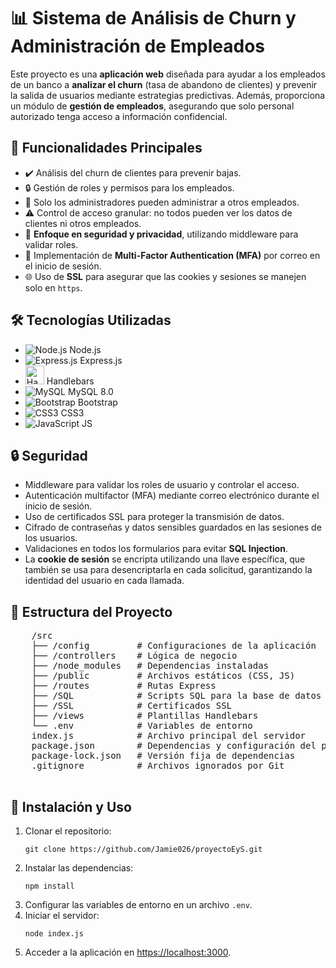 <body>
  <div class="container">
    <h1>📊 Sistema de Análisis de Churn y Administración de Empleados</h1>
    <p>
      Este proyecto es una <strong>aplicación web</strong> diseñada para ayudar a los empleados de un banco a 
      <strong>analizar el churn</strong> (tasa de abandono de clientes) y prevenir la salida de usuarios mediante 
      estrategias predictivas. Además, proporciona un módulo de <strong>gestión de empleados</strong>, asegurando que 
      solo personal autorizado tenga acceso a información confidencial.
    </p>
    <h2>🚀 Funcionalidades Principales</h2>
    <ul>
      <li>✔️ Análisis del churn de clientes para prevenir bajas.</li>
      <li>🔒 Gestión de roles y permisos para los empleados.</li>
      <li>👥 Solo los administradores pueden administrar a otros empleados.</li>
      <li>⚠️ Control de acceso granular: no todos pueden ver los datos de clientes ni otros empleados.</li>
      <li>🔐 <strong>Enfoque en seguridad y privacidad</strong>, utilizando middleware para validar roles.</li>
      <li>📧 Implementación de <strong>Multi-Factor Authentication (MFA)</strong> por correo en el inicio de sesión.</li>
      <li>🌐 Uso de <strong>SSL</strong> para asegurar que las cookies y sesiones se manejen solo en <code>https</code>.</li>
    </ul>
    <h2>🛠️ Tecnologías Utilizadas</h2>
    <ul>
      <li>
        <img src="https://img.icons8.com/color/48/000000/nodejs.png" alt="Node.js">
        Node.js
      </li>
      <li>
        <img src="https://img.icons8.com/fluency/48/000000/express-js.png" alt="Express.js">
        Express.js
      </li>
      <li>
        <img src="https://cdn.iconscout.com/icon/free/png-256/free-handlebars-logo-icon-download-in-svg-png-gif-file-formats--company-brand-world-logos-vol-9-pack-icons-282936.png" 
             alt="Handlebars" style="width:30px; height:30px;">
        Handlebars
      </li>
      <li>
        <img src="https://img.icons8.com/color/48/000000/mysql-logo.png" alt="MySQL">
        MySQL 8.0
      </li>
      <li>
        <img src="https://img.icons8.com/color/48/000000/bootstrap.png" alt="Bootstrap">
        Bootstrap
      </li>
      <li>
        <img src="https://img.icons8.com/color/48/000000/css3.png" alt="CSS3">
        CSS3
      </li>
      <li>
        <img src="https://img.icons8.com/color/48/000000/javascript--v1.png" alt="JavaScript">
        JS
      </li>
    </ul>
    <h2>🔒 Seguridad</h2>
    <ul>
      <li>Middleware para validar los roles de usuario y controlar el acceso.</li>
      <li>Autenticación multifactor (MFA) mediante correo electrónico durante el inicio de sesión.</li>
      <li>Uso de certificados SSL para proteger la transmisión de datos.</li>
      <li>Cifrado de contraseñas y datos sensibles guardados en las sesiones de los usuarios.</li>
      <li>Validaciones en todos los formularios para evitar <strong>SQL Injection</strong>.</li>
      <li>La <strong>cookie de sesión</strong> se encripta utilizando una llave específica, que también se usa para desencriptarla en cada solicitud, garantizando la identidad del usuario en cada llamada.</li>
    </ul>
    <h2>📂 Estructura del Proyecto</h2>
    <pre>
    /src
    ├── /config         # Configuraciones de la aplicación
    ├── /controllers    # Lógica de negocio
    ├── /node_modules   # Dependencias instaladas
    ├── /public         # Archivos estáticos (CSS, JS)
    ├── /routes         # Rutas Express
    ├── /SQL            # Scripts SQL para la base de datos
    ├── /SSL            # Certificados SSL
    ├── /views          # Plantillas Handlebars
    └── .env            # Variables de entorno
    index.js            # Archivo principal del servidor
    package.json        # Dependencias y configuración del proyecto
    package-lock.json   # Versión fija de dependencias
    .gitignore          # Archivos ignorados por Git
    </pre>
    <h2>📖 Instalación y Uso</h2>
    <ol>
      <li>Clonar el repositorio:
        <pre><code>git clone https://github.com/Jamie026/proyectoEyS.git</code></pre>
      </li>
      <li>Instalar las dependencias:
        <pre><code>npm install</code></pre>
      </li>
      <li>Configurar las variables de entorno en un archivo <code>.env</code>.</li>
      <li>Iniciar el servidor:
        <pre><code>node index.js</code></pre>
      </li>
      <li>Acceder a la aplicación en <a href="https://localhost:3000">https://localhost:3000</a>.</li>
    </ol>
  </div>
</body>
